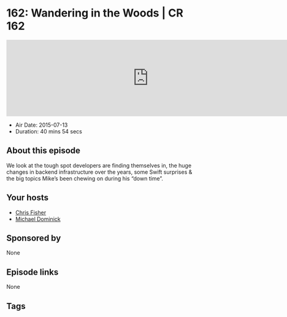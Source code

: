 # 162: Wandering in the Woods | CR 162

<iframe src="https://player.fireside.fm/v2/MLf2ZzhC+g9K3mq_e?theme=dark" width="740" height="200" frameborder="0" scrolling="no"></iframe>

* Air Date: 2015-07-13
* Duration: 40 mins 54 secs

## About this episode

We look at the tough spot developers are finding themselves in, the huge changes in backend infrastructure over the years, some Swift surprises & the big topics Mike’s been chewing on during his “down time”.

## Your hosts
* [Chris Fisher](https://coder.show/hosts/chrislas)
* [Michael Dominick](https://coder.show/hosts/michael)

## Sponsored by

None



## Episode links

None



## Tags

